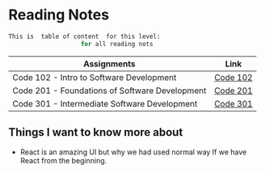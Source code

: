 # Reading Notes

```bash
This is  table of content  for this level:
                    for all reading nots
```

| Assignments|             Link             |
| -----------|------------------------------|
|  Code 102 - Intro to Software Development  | [Code 102](102Reading-nots)       |
|  Code 201 - Foundations of Software Development     | [Code 201](201Reading-nots)         |
|  Code 301 - Intermediate Software Development     | [Code 301](301Reading-notes.md)  |

## Things I want to know more about

- React is an amazing UI but why we had used normal way If we have React from the beginning.
